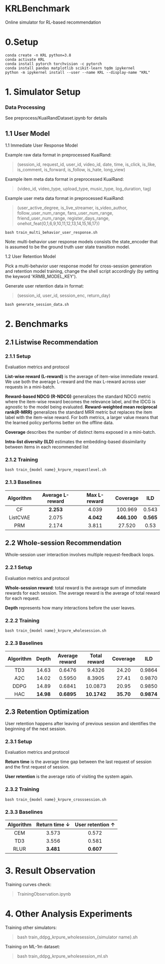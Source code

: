 # KRLBenchmark

Online simulator for RL-based recommendation

# 0.Setup

```
conda create -n KRL python=3.8
conda activate KRL
conda install pytorch torchvision -c pytorch
conda install pandas matplotlib scikit-learn tqdm ipykernel
python -m ipykernel install --user --name KRL --display-name "KRL"
```

# 1. Simulator Setup

### Data Processing

See preprocess/KuaiRandDataset.ipynb for details


## 1.1 User Model

1.1 Immediate User Response Model

Example raw data format in preprocessed KuaiRand: 

> (session_id, request_id, user_id, video_id, date, time, is_click, is_like, is_comment, is_forward, is_follow, is_hate, long_view)

Example item meta data format in preprocessed KuaiRand: 

> (video_id, video_type, upload_type, music_type, log_duration, tag)

Example user meta data format in preprocessed KuaiRand: 

> (user_active_degree, is_live_streamer, is_video_author, follow_user_num_range, fans_user_num_range, friend_user_num_range, register_days_range, onehot_feat{0,1,6,9,10,11,12,13,14,15,16,17})

```
bash train_multi_behavior_user_response.sh
```

Note: multi-behavior user response models consists the state_encoder that is assumed to be the ground truth user state transition model.

1.2 User Retention Model

Pick a multi-behavior user response model for cross-session generation and retention model training, change the shell script accordingly (by setting the keyword 'KRMB_MODEL_KEY').

Generate user retention data in format:

> (session_id, user_id, session_enc, return_day)

```
bash generate_session_data.sh
```

# 2. Benchmarks

## 2.1 Listwise Recommendation

### 2.1.1 Setup

Evaluation metrics and protocol

**List-wise reward (L-reward)** is the average of item-wise immediate reward. We use both the average L-reward and the max L-reward across user requests in a mini-batch. 

**Reward-based NDCG (R-NDCG)** generalizes the standard NDCG metric where the item-wise reward becomes the relevance label, and the IDCG is agnostic to the model being evaluated.
**Reward-weighted mean reciprocal rank(R-MRR)** generalizes the standard MRR metric but replaces the item label with the item-wise reward. For both metrics, a larger value means that the learned policy performs better on the offline data. 

**Coverage** describes the number of distinct items exposed in a mini-batch. 

**Intra-list diversity (ILD)** estimates the embedding-based dissimilarity between items in each recommended list

### 2.1.2 Training

```
bash train_{model name}_krpure_requestlevel.sh
```

### 2.1.3 Baselines

| Algorithm | Average L-reward | Max L-reward |  Coverage   |    ILD    |
| :-------: | :--------------: | :----------: | :---------: | :-------: |
|    CF     |    **2.253**     |    4.039     |   100.969   |   0.543   |
| ListCVAE  |      2.075       |  **4.042**   | **446.100** | **0.565** |
|    PRM    |      2.174       |    3.811     |   27.520    |   0.53    |



## 2.2 Whole-session Recommendation

Whole-session user interaction involves multiple request-feedback loops.

### 2.2.1 Setup

Evaluation metrics and protocol

**Whole-session reward**: total reward is the average sum of immediate rewards for each session. The average reward is the average of total reward for each request.

**Depth** represents how many interactions before the user leaves.

### 2.2.2 Training

```
bash train_{model name}_krpure_wholesession.sh
```

### 2.2.3 Baselines

| Algorithm |   Depth   | Average reward | Total reward | Coverage  |    ILD     |
| :-------: | :-------: | :------------: | :----------: | :-------: | :--------: |
|    TD3    |   14.63   |     0.6476     |    9.4326    |   24.20   |   0.9864   |
|    A2C    |   14.02   |     0.5950     |    8.3905    |   27.41   |   0.9870   |
|   DDPG    |   14.89   |     0.6841     |   10.0873    |   20.95   |   0.9850   |
|    HAC    | **14.98** |   **0.6895**   | **10.1742**  | **35.70** | **0.9874** |



## 2.3 Retention Optimization

User retention happens after leaving of previous session and identifies the beginning of the next session.

### 2.3.1 Setup

Evaluation metrics and protocol

**Return time** is the average time gap between the last request of session and the first request of session. 

**User retention** is the average ratio of visiting the system again.

### 2.3.2 Training

```
bash train_{model name}_krpure_crosssession.sh
```

### 2.3.3 Baselines

| Algorithm | Return time **↓** | User retention ↑ |
| :-------: | :---------------: | :--------------: |
|    CEM    |       3.573       |      0.572       |
|    TD3    |       3.556       |      0.581       |
|   RLUR    |     **3.481**     |     **0.607**     |




# 3. Result Observation

Training curves check:

> TrainingObservation.ipynb

# 4. Other Analysis Experiments

Training other simulators:

> bash train_ddpg_krpure_wholesession_{simulator name}.sh

Training on ML-1m dataset:

> bash train_ddpg_krpure_wholesession_ml.sh
